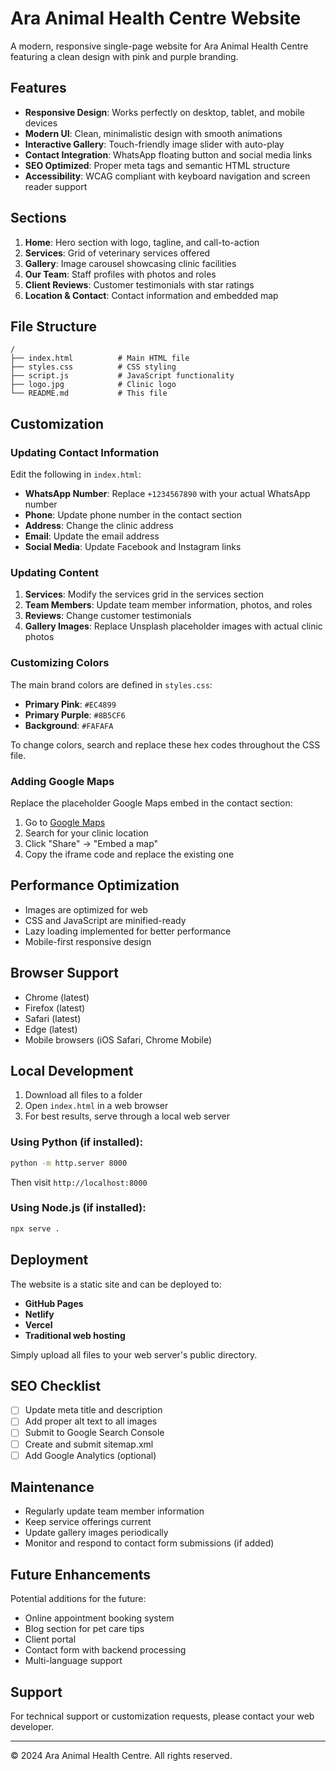 # Ara Animal Health Centre Website

A modern, responsive single-page website for Ara Animal Health Centre featuring a clean design with pink and purple branding.

## Features

- **Responsive Design**: Works perfectly on desktop, tablet, and mobile devices
- **Modern UI**: Clean, minimalistic design with smooth animations
- **Interactive Gallery**: Touch-friendly image slider with auto-play
- **Contact Integration**: WhatsApp floating button and social media links
- **SEO Optimized**: Proper meta tags and semantic HTML structure
- **Accessibility**: WCAG compliant with keyboard navigation and screen reader support

## Sections

1. **Home**: Hero section with logo, tagline, and call-to-action
2. **Services**: Grid of veterinary services offered
3. **Gallery**: Image carousel showcasing clinic facilities
4. **Our Team**: Staff profiles with photos and roles
5. **Client Reviews**: Customer testimonials with star ratings
6. **Location & Contact**: Contact information and embedded map

## File Structure

```
/
├── index.html          # Main HTML file
├── styles.css          # CSS styling
├── script.js           # JavaScript functionality
├── logo.jpg            # Clinic logo
└── README.md           # This file
```

## Customization

### Updating Contact Information

Edit the following in `index.html`:

- **WhatsApp Number**: Replace `+1234567890` with your actual WhatsApp number
- **Phone**: Update phone number in the contact section
- **Address**: Change the clinic address
- **Email**: Update the email address
- **Social Media**: Update Facebook and Instagram links

### Updating Content

1. **Services**: Modify the services grid in the services section
2. **Team Members**: Update team member information, photos, and roles
3. **Reviews**: Change customer testimonials
4. **Gallery Images**: Replace Unsplash placeholder images with actual clinic photos

### Customizing Colors

The main brand colors are defined in `styles.css`:
- **Primary Pink**: `#EC4899`
- **Primary Purple**: `#8B5CF6`
- **Background**: `#FAFAFA`

To change colors, search and replace these hex codes throughout the CSS file.

### Adding Google Maps

Replace the placeholder Google Maps embed in the contact section:

1. Go to [Google Maps](https://maps.google.com)
2. Search for your clinic location
3. Click "Share" → "Embed a map"
4. Copy the iframe code and replace the existing one

## Performance Optimization

- Images are optimized for web
- CSS and JavaScript are minified-ready
- Lazy loading implemented for better performance
- Mobile-first responsive design

## Browser Support

- Chrome (latest)
- Firefox (latest)
- Safari (latest)
- Edge (latest)
- Mobile browsers (iOS Safari, Chrome Mobile)

## Local Development

1. Download all files to a folder
2. Open `index.html` in a web browser
3. For best results, serve through a local web server

### Using Python (if installed):
```bash
python -m http.server 8000
```
Then visit `http://localhost:8000`

### Using Node.js (if installed):
```bash
npx serve .
```

## Deployment

The website is a static site and can be deployed to:

- **GitHub Pages**
- **Netlify**
- **Vercel**
- **Traditional web hosting**

Simply upload all files to your web server's public directory.

## SEO Checklist

- [ ] Update meta title and description
- [ ] Add proper alt text to all images
- [ ] Submit to Google Search Console
- [ ] Create and submit sitemap.xml
- [ ] Add Google Analytics (optional)

## Maintenance

- Regularly update team member information
- Keep service offerings current
- Update gallery images periodically
- Monitor and respond to contact form submissions (if added)

## Future Enhancements

Potential additions for the future:
- Online appointment booking system
- Blog section for pet care tips
- Client portal
- Contact form with backend processing
- Multi-language support

## Support

For technical support or customization requests, please contact your web developer.

---

© 2024 Ara Animal Health Centre. All rights reserved.

